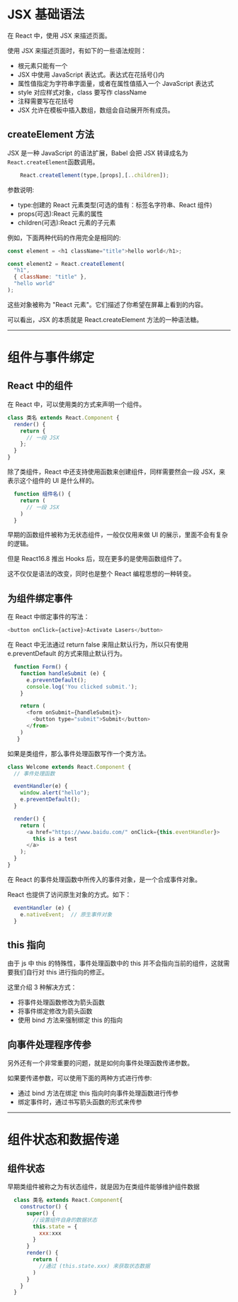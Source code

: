 # JSX 基础语法

在 React 中，使用 JSX 来描述页面。

使用 JSX 来描述页面时，有如下的一些语法规则：

- 根元素只能有一个
- JSX 中使用 JavaScript 表达式。表达式在花括号{}内
- 属性值指定为字符串字面量，或者在属性值插入一个 JavaScript 表达式
- style 对应样式对象，class 要写作 className
- 注释需要写在花括号
- JSX 允许在模板中插入数组，数组会自动展开所有成员。

## createElement 方法

JSX 是一种 JavaScript 的语法扩展，Babel 会把 JSX 转译成名为`React.createElement`函数调用。

```js
    React.createElement(type,[props],[..children]);
```

参数说明:

- type:创建的 React 元素类型(可选的值有：标签名字符串、React 组件)
- props(可选):React 元素的属性
- children(可选):React 元素的子元素

例如，下面两种代码的作用完全是相同的:

```js
const element = <h1 className="title">hello world</h1>;

const element2 = React.createElement(
  "h1",
  { className: "title" },
  "hello world"
);
```

这些对象被称为 "React 元素"。它们描述了你希望在屏幕上看到的内容。

可以看出，JSX 的本质就是 React.createElement 方法的一种语法糖。

---

# 组件与事件绑定

## React 中的组件

在 React 中，可以使用类的方式来声明一个组件。

```js
class 类名 extends React.Component {
  render() {
    return {
      // 一段 JSX
    };
  }
}
```

除了类组件，React 中还支持使用函数来创建组件，同样需要然会一段 JSX，来表示这个组件的 UI 是什么样的。

```js
  function 组件名() {
    return (
      // 一段 JSX
    )
  }
```

早期的函数组件被称为无状态组件，一般仅仅用来做 UI 的展示，里面不会有复杂的逻辑。

但是 React16.8 推出 Hooks 后，现在更多的是使用函数组件了。

这不仅仅是语法的改变，同时也是整个 React 编程思想的一种转变。

## 为组件绑定事件

在 React 中绑定事件的写法：

```javascript
<button onClick={active}>Activate Lasers</button>
```

在 React 中无法通过 return false 来阻止默认行为，所以只有使用 e.preventDefault 的方式来阻止默认行为。

```js
  function Form() {
    function handleSubmit (e) {
      e.preventDefault();
      console.log('You clicked submit.');
    }

    return (
      <form onSubmit={handleSubmit}>
        <button type="submit">Submit</button>
      </from>
    )
   }
```

如果是类组件，那么事件处理函数写作一个类方法。

```js
class Welcome extends React.Component {
  // 事件处理函数

  eventHandler(e) {
    window.alert("hello");
    e.preventDefault();
  }

  render() {
    return (
      <a href="https://www.baidu.com/" onClick={this.eventHandler}>
        this is a test
      </a>
    );
  }
}
```

在 React 的事件处理函数中所传入的事件对象，是一个合成事件对象。

React 也提供了访问原生对象的方式。如下：

```js
  eventHandler (e) {
    e.nativeEvent;  // 原生事件对象
  }
```

## this 指向

由于 js 中 this 的特殊性，事件处理函数中的 this 并不会指向当前的组件，这就需要我们自行对 this 进行指向的修正。

这里介绍 3 种解决方式：

- 将事件处理函数修改为箭头函数
- 将事件绑定修改为箭头函数
- 使用 bind 方法来强制绑定 this 的指向

## 向事件处理程序传参

另外还有一个非常重要的问题，就是如何向事件处理函数传递参数。

如果要传递参数，可以使用下面的两种方式进行传参:

- 通过 bind 方法在绑定 this 指向时向事件处理函数进行传参
- 绑定事件时，通过书写箭头函数的形式来传参

---

# 组件状态和数据传递

## 组件状态

早期类组件被称之为有状态组件，就是因为在类组件能够维护组件数据

```js
  class 类名 extends React.Component{
    constructor() {
      super() {
        //设置组件自身的数据状态
        this.state = {
          xxx:xxx
        }
      }
      render() {
        return (
          //通过 (this.state.xxx) 来获取状态数据
        )
      }
    }
  }
```
